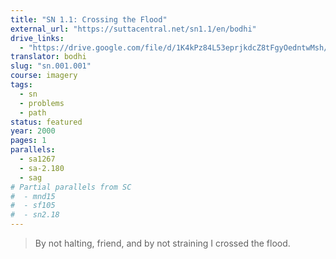 ```yaml
---
title: "SN 1.1: Crossing the Flood"
external_url: "https://suttacentral.net/sn1.1/en/bodhi"
drive_links:
  - "https://drive.google.com/file/d/1K4kPz84L53eprjkdcZ8tFgyOedntwMsh/view?usp=drivesdk"
translator: bodhi
slug: "sn.001.001"
course: imagery
tags:
  - sn
  - problems
  - path
status: featured
year: 2000
pages: 1
parallels:
  - sa1267
  - sa-2.180
  - sag
# Partial parallels from SC
#  - mnd15
#  - sf105
#  - sn2.18
---
```


> By not halting, friend, and by not straining I crossed the flood.
